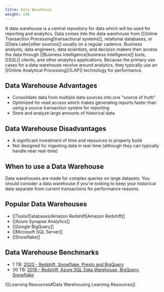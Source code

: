 ```yaml
---
title: Data Warehouse
weight: 130
---
```


A data warehouse is a central repository for data which will be used for reporting and analytics. Data comes into the data warehouse from [[Online Transaction Processing|transactional systems]], relational databases, or [[Data Lake|other sources]] usually on a regular cadence. Business analysts, data engineers, data scientists, and decision makers then access the data through [[Business Intelligence|business intelligence]] tools, [[SQL]] clients, and other analytics applications. Because the primary use cases for a data warehouse revolve around analytics, they typically use an [[Online Analytical Processing|OLAP]] technology for performance.

## Data Warehouse Advantages

- Consolidate data from multiple data sources into one "source of truth"
- Optimized for read access which makes generating reports faster than using a source transaction system for reporting
- Store and analyze large amounts of historical data

## Data Warehouse Disadvantages

- A significant investment of time and resources to properly build
- Not designed for ingesting data in real-time (although they can typically handle near real-time)

## When to use a Data Warehouse

Data warehouses are made for complex queries on large datasets. You should consider a data warehouse if you're looking to keep your historical data separate from current transactions for performance reasons.

## Popular Data Warehouses
- [[Tools/Databases/Amazon Redshift|Amazon Redshift]]
- [[Azure Synapse Analytics]]
- [[Google BigQuery]]
- [[Microsoft SQL Server]]
- [[Snowflake]]

## Data Warehouse Benchmarks
- 1 TB: [2020 - Redshift, Snowflake, Presto and BigQuery](https://fivetran.com/blog/warehouse-benchmark)
- 30 TB: [2019 - Redshift, Azure SQL Data Warehouse, BigQuery, Snowflake](https://gigaom.com/report/cloud-data-warehouse-performance-testing/)

![[Learning Resources#Data Warehousing Learning Resources]]

